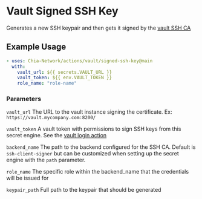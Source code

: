 # Vault Signed SSH Key

Generates a new SSH keypair and then gets it signed by the [vault SSH CA](https://www.vaultproject.io/docs/secrets/ssh/signed-ssh-certificates)

## Example Usage

```yaml
- uses: Chia-Network/actions/vault/signed-ssh-key@main
  with:
    vault_url: ${{ secrets.VAULT_URL }}
    vault_token: ${{ env.VAULT_TOKEN }}
    role_name: "role-name"
```

### Parameters

`vault_url` The URL to the vault instance signing the certificate. Ex: `https://vault.mycompany.com:8200/`

`vault_token` A vault token with permissions to sign SSH keys from this secret engine. See the [vault login action](../login)

`backend_name` The path to the backend configured for the SSH CA. Default is `ssh-client-signer` but can be customized when setting up the secret engine with the `path` parameter.

`role_name` The specific role within the backend_name that the credentials will be issued for

`keypair_path` Full path to the keypair that should be generated
